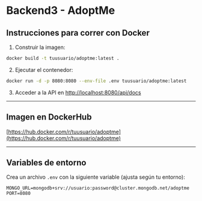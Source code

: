 # Backend3 - AdoptMe

## Instrucciones para correr con Docker

1. Construir la imagen:

```bash
docker build -t tuusuario/adoptme:latest .
```

2. Ejecutar el contenedor:

```bash
docker run -d -p 8080:8080 --env-file .env tuusuario/adoptme:latest
```

3. Acceder a la API en [http://localhost:8080/api/docs](http://localhost:8080/api/docs)

---

## Imagen en DockerHub

[https://hub.docker.com/r/tuusuario/adoptme](https://hub.docker.com/r/tuusuario/adoptme)

---

## Variables de entorno

Crea un archivo `.env` con la siguiente variable (ajusta según tu entorno):

```
MONGO_URL=mongodb+srv://usuario:password@cluster.mongodb.net/adoptme
PORT=8080
``` 